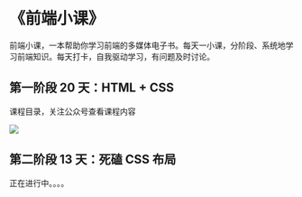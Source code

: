 # 《前端小课》
前端小课，一本帮助你学习前端的多媒体电子书。每天一小课，分阶段、系统地学习前端知识。每天打卡，自我驱动学习，有问题及时讨论。



## 第一阶段 20 天：HTML + CSS

课程目录，关注公众号查看课程内容

![](https://github.com/lefex/LeetCodeGraphically/blob/master/asset/1cover.png)


## 第二阶段 13 天：死磕 CSS 布局

正在进行中。。。。
